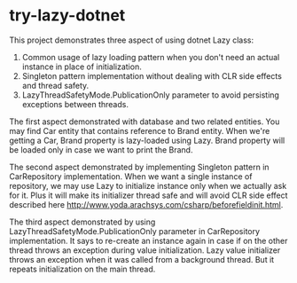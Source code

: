 # try-lazy-dotnet

This project demonstrates three aspect of using dotnet Lazy<T> class:

1) Common usage of lazy loading pattern when you don't need an actual instance in place of initialization.
2) Singleton pattern implementation without dealing with CLR side effects and thread safety.
3) LazyThreadSafetyMode.PublicationOnly parameter to avoid persisting exceptions between threads.

The first aspect demonstrated with database and two related entities. You may find Car entity that contains reference to Brand entity.
When we're getting a Car, Brand property is lazy-loaded using Lazy<T>. Brand property will be loaded only in case we want to print the Brand.

The second aspect demonstrated by implementing Singleton pattern in CarRepository implementation.
When we want a single instance of repository, we may use Lazy<T> to initialize instance only when we actually ask for it.
Plus it will make its initializer thread safe and will avoid CLR side effect described here http://www.yoda.arachsys.com/csharp/beforefieldinit.html.

The third aspect demonstrated by using LazyThreadSafetyMode.PublicationOnly parameter in CarRepository implementation.
It says to re-create an instance again in case if on the other thread throws an exception during value initialization.
Lazy<T> value initializer throws an exception when it was called from a background thread. But it repeats initialization on the main thread.